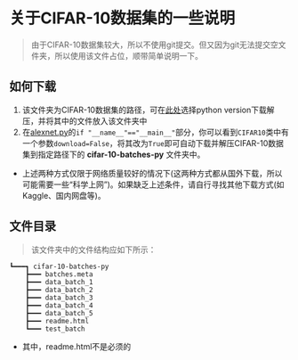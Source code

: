 # 关于CIFAR-10数据集的一些说明

> 由于CIFAR-10数据集较大，所以不使用git提交。但又因为git无法提交空文件夹，所以使用该文件占位，顺带简单说明一下。

## 如何下载

1. 该文件夹为CIFAR-10数据集的路径，可在[此处](https://www.cs.toronto.edu/~kriz/cifar.html)选择python version下载解压，并将其中的文件放入该文件夹中
2. 在[alexnet.py](../../alexnet.py)的`if "__name__"=="__main__"`部分，你可以看到`CIFAR10`类中有一个参数`download=False`，将其改为`True`即可自动下载并解压CIFAR-10数据集到指定路径下的 **cifar-10-batches-py** 文件夹中。

* 上述两种方式仅限于网络质量较好的情况下(这两种方式都从国外下载，所以可能需要一些“科学上网”)。如果缺乏上述条件，请自行寻找其他下载方式(如Kaggle、国内网盘等)。

## 文件目录

> 该文件夹中的文件结构应如下所示：

    ┗━━━┓ cifar-10-batches-py
        ┣━━━ batches.meta
        ┣━━━ data_batch_1
        ┣━━━ data_batch_2
        ┣━━━ data_batch_3
        ┣━━━ data_batch_4
        ┣━━━ data_batch_5
        ┣━━━ readme.html
        ┗━━━ test_batch

* 其中，readme.html不是必须的
